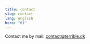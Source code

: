 ```yaml
---
title: contact
slug: contact
lang: english
hero: "01"
---
```


Contact me by mail: contact@terrible.dk
